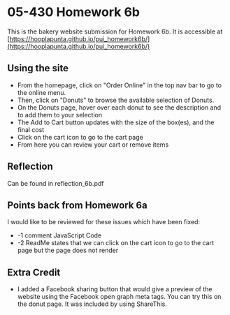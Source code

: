 # 05-430 Homework 6b

This is the bakery website submission for Homework 6b. It is accessible at [https://hooplapunta.github.io/pui_homework6b/](https://hooplapunta.github.io/pui_homework6b/)

## Using the site

- From the homepage, click on "Order Online" in the top nav bar to go to the online menu.
- Then, click on "Donuts" to browse the available selection of Donuts.
- On the Donuts page, hover over each donut to see the description and to add them to your selection
- The Add to Cart button updates with the size of the box(es), and the final cost
- Click on the cart icon to go to the cart page
- From here you can review your cart or remove items

## Reflection
Can be found in reflection_6b.pdf

## Points back from Homework 6a
I would like to be reviewed for these issues which have been fixed:
- -1 comment JavaScript Code
- -2 ReadMe states that we can click on the cart icon to go to the cart page but the page does not render

## Extra Credit
- I added a Facebook sharing button that would give a preview of the website using the Facebook open graph meta tags. You can try this on the donut page. It was included by using ShareThis.